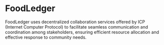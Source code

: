 # FoodLedger
FoodLedger uses decentralized collaboration services offered by ICP (Internet Computer Protocol) to facilitate seamless communication and coordination among stakeholders, ensuring efficient resource allocation and effective response to community needs.

